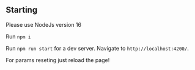 ## Starting

Please use NodeJs version 16

Run `npm i`

Run `npm run start` for a dev server. Navigate to `http://localhost:4200/`.

For params reseting just reload the page!

